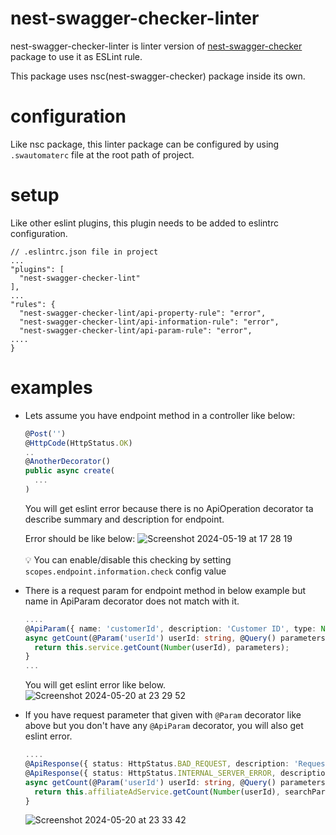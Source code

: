 # nest-swagger-checker-linter
nest-swagger-checker-linter is linter version of [nest-swagger-checker](https://github.com/ozkersemih/nest-swagger-checker) package
to use it as ESLint rule.

This package uses nsc(nest-swagger-checker) package inside its own.

# configuration
Like nsc package, this linter package can be configured by using `.swautomaterc` file at the root path of project.

# setup
Like other eslint plugins, this plugin needs to be added to eslintrc configuration.

```
// .eslintrc.json file in project
...
"plugins": [
  "nest-swagger-checker-lint"
],
...
"rules": {
  "nest-swagger-checker-lint/api-property-rule": "error",
  "nest-swagger-checker-lint/api-information-rule": "error",
  "nest-swagger-checker-lint/api-param-rule": "error",
....
}
```

# examples
* Lets assume you have endpoint method in a controller like below:
  ```typescript
  @Post('')
  @HttpCode(HttpStatus.OK)
  ..
  @AnotherDecorator()
  public async create(
    ...
  )
  ```
  You will get eslint error because there is no ApiOperation decorator ta describe summary and description for endpoint.

  Error should be like below:
  ![Screenshot 2024-05-19 at 17 28 19](https://github.com/ozkersemih/nest-swagger-checker-lint/assets/52029025/da894c4f-d03d-4917-8032-f9e5108c6f03)
  <br><br>
  💡 You can enable/disable this checking by setting `scopes.endpoint.information.check` config value

* There is a request param for endpoint method in below example but name in ApiParam decorator does not match with it.
  ```typescript
  ....
  @ApiParam({ name: 'customerId', description: 'Customer ID', type: Number, example: 60 })
  async getCount(@Param('userId') userId: string, @Query() parameters: Parameters): Promise<Count> {
    return this.service.getCount(Number(userId), parameters);
  }
  ...
  ```
  You will get eslint error like below.
  ![Screenshot 2024-05-20 at 23 29 52](https://github.com/ozkersemih/nest-swagger-checker-lint/assets/52029025/5394631f-160e-4b92-ae84-6f85b54e1328)

* If you have request parameter that given with `@Param` decorator like above but you don't have any `@ApiParam` decorator, you will also get eslint error.
  ```typescript
  ....
  @ApiResponse({ status: HttpStatus.BAD_REQUEST, description: 'Request Is Not Valid' })
  @ApiResponse({ status: HttpStatus.INTERNAL_SERVER_ERROR, description: 'An Error Occurred' })
  async getCount(@Param('userId') userId: string, @Query() parameters: Paramters): Promise<Count> {
    return this.affiliateAdService.getCount(Number(userId), searchParameters);
  }
  ```
  ![Screenshot 2024-05-20 at 23 33 42](https://github.com/ozkersemih/nest-swagger-checker-lint/assets/52029025/eb6e319d-fdf1-495b-a688-c2d974a38422)

